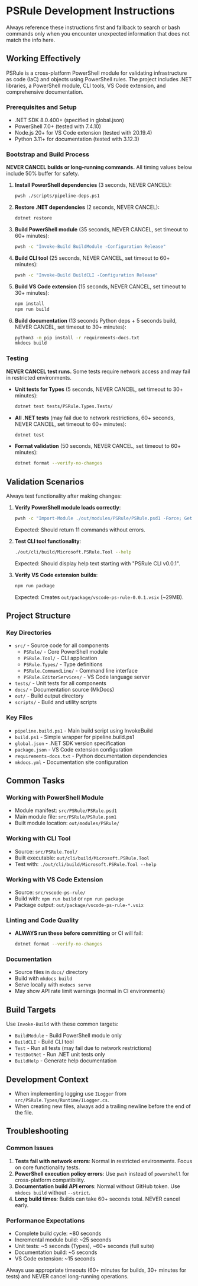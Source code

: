 # PSRule Development Instructions

Always reference these instructions first and fallback to search or bash commands only when you encounter unexpected information that does not match the info here.

## Working Effectively

PSRule is a cross-platform PowerShell module for validating infrastructure as code (IaC) and objects using PowerShell rules. The project includes .NET libraries, a PowerShell module, CLI tools, VS Code extension, and comprehensive documentation.

### Prerequisites and Setup
- .NET SDK 8.0.400+ (specified in global.json)
- PowerShell 7.0+ (tested with 7.4.10)
- Node.js 20+ for VS Code extension (tested with 20.19.4)
- Python 3.11+ for documentation (tested with 3.12.3)

### Bootstrap and Build Process
**NEVER CANCEL builds or long-running commands.** All timing values below include 50% buffer for safety.

1. **Install PowerShell dependencies** (3 seconds, NEVER CANCEL):
   ```bash
   pwsh ./scripts/pipeline-deps.ps1
   ```

2. **Restore .NET dependencies** (2 seconds, NEVER CANCEL):
   ```bash
   dotnet restore
   ```

3. **Build PowerShell module** (35 seconds, NEVER CANCEL, set timeout to 60+ minutes):
   ```bash
   pwsh -c "Invoke-Build BuildModule -Configuration Release"
   ```

4. **Build CLI tool** (25 seconds, NEVER CANCEL, set timeout to 60+ minutes):
   ```bash
   pwsh -c "Invoke-Build BuildCLI -Configuration Release"
   ```

5. **Build VS Code extension** (15 seconds, NEVER CANCEL, set timeout to 30+ minutes):
   ```bash
   npm install
   npm run build
   ```

6. **Build documentation** (13 seconds Python deps + 5 seconds build, NEVER CANCEL, set timeout to 30+ minutes):
   ```bash
   python3 -m pip install -r requirements-docs.txt
   mkdocs build
   ```

### Testing
**NEVER CANCEL test runs.** Some tests require network access and may fail in restricted environments.

- **Unit tests for Types** (5 seconds, NEVER CANCEL, set timeout to 30+ minutes):
  ```bash
  dotnet test tests/PSRule.Types.Tests/
  ```

- **All .NET tests** (may fail due to network restrictions, 60+ seconds, NEVER CANCEL, set timeout to 60+ minutes):
  ```bash
  dotnet test
  ```

- **Format validation** (50 seconds, NEVER CANCEL, set timeout to 60+ minutes):
  ```bash
  dotnet format --verify-no-changes
  ```

## Validation Scenarios

Always test functionality after making changes:

1. **Verify PowerShell module loads correctly**:
   ```bash
   pwsh -c "Import-Module ./out/modules/PSRule/PSRule.psd1 -Force; Get-Command -Module PSRule | Measure-Object | Select Count"
   ```
   Expected: Should return 11 commands without errors.

2. **Test CLI tool functionality**:
   ```bash
   ./out/cli/build/Microsoft.PSRule.Tool --help
   ```
   Expected: Should display help text starting with "PSRule CLI v0.0.1".

3. **Verify VS Code extension builds**:
   ```bash
   npm run package
   ```
   Expected: Creates `out/package/vscode-ps-rule-0.0.1.vsix` (~29MB).

## Project Structure

### Key Directories
- `src/` - Source code for all components
  - `PSRule/` - Core PowerShell module
  - `PSRule.Tool/` - CLI application
  - `PSRule.Types/` - Type definitions
  - `PSRule.CommandLine/` - Command line interface
  - `PSRule.EditorServices/` - VS Code language server
- `tests/` - Unit tests for all components
- `docs/` - Documentation source (MkDocs)
- `out/` - Build output directory
- `scripts/` - Build and utility scripts

### Key Files
- `pipeline.build.ps1` - Main build script using InvokeBuild
- `build.ps1` - Simple wrapper for pipeline.build.ps1
- `global.json` - .NET SDK version specification
- `package.json` - VS Code extension configuration
- `requirements-docs.txt` - Python documentation dependencies
- `mkdocs.yml` - Documentation site configuration

## Common Tasks

### Working with PowerShell Module
- Module manifest: `src/PSRule/PSRule.psd1`
- Main module file: `src/PSRule/PSRule.psm1`
- Built module location: `out/modules/PSRule/`

### Working with CLI Tool
- Source: `src/PSRule.Tool/`
- Built executable: `out/cli/build/Microsoft.PSRule.Tool`
- Test with: `./out/cli/build/Microsoft.PSRule.Tool --help`

### Working with VS Code Extension
- Source: `src/vscode-ps-rule/`
- Build with: `npm run build` or `npm run package`
- Package output: `out/package/vscode-ps-rule-*.vsix`

### Linting and Code Quality
- **ALWAYS run these before committing** or CI will fail:
  ```bash
  dotnet format --verify-no-changes
  ```

### Documentation
- Source files in `docs/` directory
- Build with `mkdocs build`
- Serve locally with `mkdocs serve`
- May show API rate limit warnings (normal in CI environments)

## Build Targets

Use `Invoke-Build` with these common targets:
- `BuildModule` - Build PowerShell module only
- `BuildCLI` - Build CLI tool
- `Test` - Run all tests (may fail due to network restrictions)
- `TestDotNet` - Run .NET unit tests only
- `BuildHelp` - Generate help documentation

## Development Context

- When implementing logging use `ILogger` from `src/PSRule.Types/Runtime/ILogger.cs`.
- When creating new files, always add a trailing newline before the end of the file.

## Troubleshooting

### Common Issues
1. **Tests fail with network errors**: Normal in restricted environments. Focus on core functionality tests.
2. **PowerShell execution policy errors**: Use `pwsh` instead of `powershell` for cross-platform compatibility.
3. **Documentation build API errors**: Normal without GitHub token. Use `mkdocs build` without `--strict`.
4. **Long build times**: Builds can take 60+ seconds total. NEVER cancel early.

### Performance Expectations
- Complete build cycle: ~80 seconds
- Incremental module build: ~25 seconds  
- Unit tests: ~5 seconds (Types), ~60+ seconds (full suite)
- Documentation build: ~5 seconds
- VS Code extension: ~15 seconds

Always use appropriate timeouts (60+ minutes for builds, 30+ minutes for tests) and NEVER cancel long-running operations.
